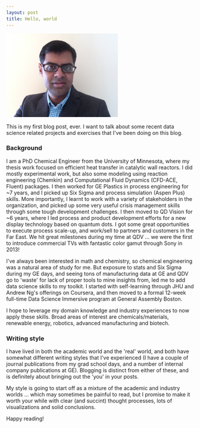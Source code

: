 ```yaml
---
layout: post
title: Hello, world
---
```


<img src = "/img/kv_pic4.JPG" height = "225" width = "300">


This is my first blog post, ever. I want to talk about some recent data science related projects and exercises that I've been doing on this blog.

### Background

I am a PhD Chemical Engineer from the University of Minnesota, where my thesis work focused on efficient heat transfer in catalytic wall reactors. I did mostly experimental work, but also some modeling using reaction engineering (Chemkin) and Computational Fluid Dynamics (CFD-ACE, Fluent) packages. I then worked for GE Plastics in process engineering for ~7 years, and I picked up Six Sigma and process simulation (Aspen Plus) skills. More importantly, I learnt to work with a variety of stakeholders in the organization, and picked up some very useful crisis management skills through some tough development challenges. I then moved to QD Vision for ~6 years, where I led process and product development efforts for a new display technology based on quantum dots. I got some great opportunities to execute process scale-up, and work/sell to partners and customers in the Far East. We hit great milestones during my time at QDV ... we were the first to introduce commercial TVs with fantastic color gamut through Sony in 2013!

I've always been interested in math and chemistry, so chemical engineering was a natural area of study for me. But exposure to stats and Six Sigma during my GE days, and seeing tons of manufacturing data at GE and QDV go to 'waste' for lack of proper tools to mine insights from, led me to add data science skills to my toolkit. I started with self-learning through JHU and Andrew Ng's offerings on Coursera, and then moved to a formal 12-week full-time Data Science Immersive program at General Assembly Boston.

I hope to leverage my domain knowledge and industry experiences to now apply these skills. Broad areas of interest are chemicals/materials, renewable energy, robotics, advanced manufacturing and biotech.

### Writing style

I have lived in both the academic world and the 'real' world, and both have somewhat different writing styles that I've experienced (I have a couple of journal publications from my grad school days, and a number of internal company publications at GE). Blogging is distinct from either of these, and is definitely about bringing out the 'you' in your posts.

My style is going to start off as a mixture of the academic and industry worlds ... which may sometimes be painful to read, but I promise to make it worth your while with clear (and succint) thought processes, lots of visualizations and solid conclusions.

Happy reading!
